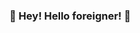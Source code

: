 ### 👋 Hey! Hello foreigner! 👋

<!--
**deepzS2/deepzS2** is a ✨ _special_ ✨ repository because its `README.md` (this file) appears on your GitHub profile.

Welcome to deepzS2 github,
I'm a **Full Stack Developer** and a **UI/UX designer**.
The language I love to develop is **JavaScript** :smiling_face_with_3_hearts:  such a great language...

I know libraries/frameworks like **ReactJS, VueJS, AdonisJS, TypeScript and Express**

Here are some ideas to get you started:

- 🔭 I’m currently working on SABESP Penha
- 🌱 I’m currently learning JavaScript
- 💬 Ask me about games, programming, design, etc.
- 📫 How to reach me: (Email)[alanbackman10@hotmail.com]
- ⚡ Fun fact: I love Game Development and I want to learn about it...
